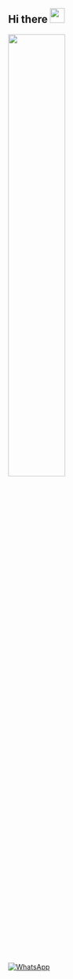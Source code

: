 ## Hi there <img src="https://media.giphy.com/media/hvRJCLFzcasrR4ia7z/giphy.gif" width="30px">

<img 
   src="https://github-readme-stats.vercel.app/api?username=DhiasAchy&show_icons=true&theme=tokyonight&count_private=true&custom_title=GitHub Stats&hide_border=true"
   width="48%"/>
   
[![WhatsApp](https://img.shields.io/badge/WhatsApp-25D366?style=for-the-badge&logo=whatsapp&logoColor=white)](https://wa.me/6285735379740)

<!--
**DhiasAchy/DhiasAchy** is a ✨ _special_ ✨ repository because its `README.md` (this file) appears on your GitHub profile.

Here are some ideas to get you started:

- 🔭 I’m currently working on ...
- 🌱 I’m currently learning ...
- 👯 I’m looking to collaborate on ...
- 🤔 I’m looking for help with ...
- 💬 Ask me about ...
- 📫 How to reach me: ...
- 😄 Pronouns: ...
- ⚡ Fun fact: ...
-->
